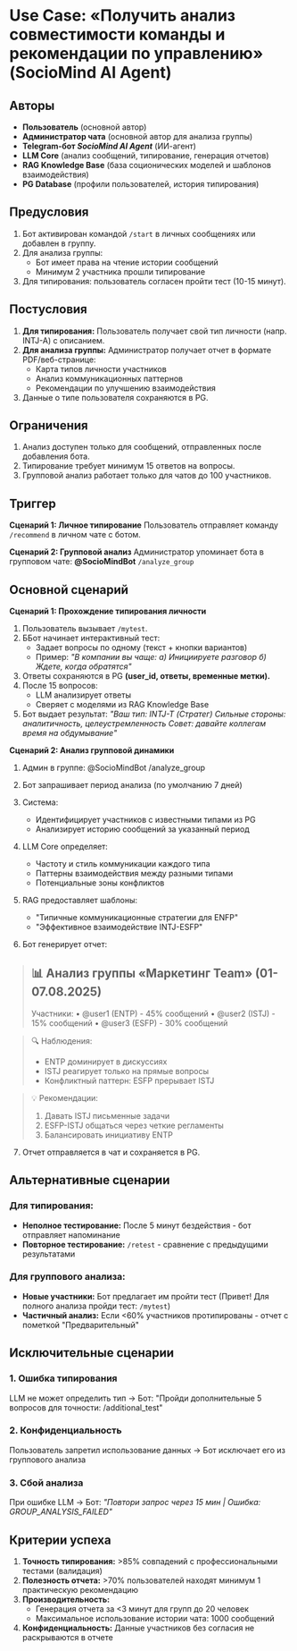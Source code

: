 # Use Case: «Получить анализ совместимости команды и рекомендации по управлению» (SocioMind AI Agent)

## Авторы
- **Пользователь** (основной автор)
- **Администратор чата** (основной автор для анализа группы)
- **Telegram‑бот *SocioMind AI Agent*** (ИИ-агент)
- **LLM Core** (анализ сообщений, типирование, генерация отчетов)
- **RAG Knowledge Base** (база соционических моделей и шаблонов взаимодействия)
- **PG Database** (профили пользователей, история типирования)

## Предусловия
1. Бот активирован командой `/start` в личных сообщениях или добавлен в группу.
2. Для анализа группы:
   - Бот имеет права на чтение истории сообщений
   - Минимум 2 участника прошли типирование
3. Для типирования: пользователь согласен пройти тест (10-15 минут).

## Постусловия
1. **Для типирования:** Пользователь получает свой тип личности (напр. INTJ-A) с описанием.
2. **Для анализа группы:** Администратор получает отчет в формате PDF/веб-странице:
   - Карта типов личности участников
   - Анализ коммуникационных паттернов
   - Рекомендации по улучшению взаимодействия
3. Данные о типе пользователя сохраняются в PG.

## Ограничения
1. Анализ доступен только для сообщений, отправленных после добавления бота.
2. Типирование требует минимум 15 ответов на вопросы.
3. Групповой анализ работает только для чатов до 100 участников.

## Триггер
**Сценарий 1: Личное типирование**
Пользователь отправляет команду `/recommend` в личном чате с ботом.

**Сценарий 2: Групповой анализ**
Администратор упоминает бота в групповом чате: **@SocioMindBot** `/analyze_group`

## Основной сценарий
**Сценарий 1: Прохождение типирования личности**
1. Пользователь вызывает `/mytest`.
2. ББот начинает интерактивный тест:
   - Задает вопросы по одному (текст + кнопки вариантов)
   - Пример: *"В компании вы чаще: а) Инициируете разговор б) Ждете, когда обратятся"*
3. Ответы сохраняются в PG **(user_id, ответы, временные метки).**
4. После 15 вопросов:
   - LLM анализирует ответы
   - Сверяет с моделями из RAG Knowledge Base
5. Бот выдает результат:
*"Ваш тип: INTJ-T (Стратег)
Сильные стороны: аналитичность, целеустремленность
Совет: давайте коллегам время на обдумывание"*

**Сценарий 2: Анализ групповой динамики**
1. Админ в группе: @SocioMindBot /analyze_group

2. Бот запрашивает период анализа (по умолчанию 7 дней)

3. Система:
   - Идентифицирует участников с известными типами из PG
   - Анализирует историю сообщений за указанный период

4. LLM Core определяет:
   - Частоту и стиль коммуникации каждого типа
   - Паттерны взаимодействия между разными типами
   - Потенциальные зоны конфликтов

5. RAG предоставляет шаблоны:
   - "Типичные коммуникационные стратегии для ENFP"
   - "Эффективное взаимодействие INTJ-ESFP"
6. Бот генерирует отчет:
>📊 Анализ группы «Маркетинг Team» (01-07.08.2025)
>--------------------------------------------
>Участники:
>• @user1 (ENTP) - 45% сообщений
>• @user2 (ISTJ) - 15% сообщений
>• @user3 (ESFP) - 30% сообщений

>🔍 Наблюдения:
>- ENTP доминирует в дискуссиях
>- ISTJ реагирует только на прямые вопросы
>- Конфликтный паттерн: ESFP прерывает ISTJ

>💡 Рекомендации:
>1. Давать ISTJ письменные задачи
>2. ESFP-ISTJ общаться через четкие регламенты
>3. Балансировать инициативу ENTP

7. Отчет отправляется в чат и сохраняется в PG.

## Альтернативные сценарии
### Для типирования:
- **Неполное тестирование:** После 5 минут бездействия - бот отправляет напоминание
- **Повторное тестирование:** `/retest` - сравнение с предыдущими результатами

### Для группового анализа:
- **Новые участники:** Бот предлагает им пройти тест (Привет! Для полного анализа пройди тест: `/mytest`)
- **Частичный анализ:** Если <60% участников протипированы - отчет с пометкой "Предварительный"

## Исключительные сценарии
### 1. Ошибка типирования
LLM не может определить тип → Бот: "Пройди дополнительные 5 вопросов для точности: /additional_test"

### 2. Конфиденциальность
Пользователь запретил использование данных → Бот исключает его из группового анализа

### 3. Сбой анализа
При ошибке LLM → Бот: *"Повтори запрос через 15 мин | Ошибка: GROUP_ANALYSIS_FAILED"*

## Критерии успеха
1. **Точность типирования:** >85% совпадений с профессиональными тестами (валидация)
2. **Полезность отчета:** >70% пользователей находят минимум 1 практическую рекомендацию
3. **Производительность:**
   - Генерация отчета за <3 минут для групп до 20 человек
   - Максимальное использование истории чата: 1000 сообщений
4. **Конфиденциальность:** Данные участников без согласия не раскрываются в отчете
